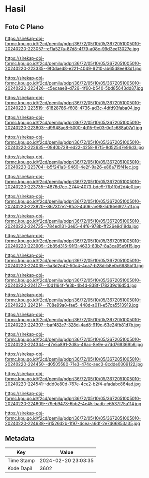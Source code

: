 # Hasil

## Foto C Plano

https://sirekap-obj-formc.kpu.go.id/f2cd/pemilu/pdpr/36/72/05/10/05/3672051005010-20240220-223057--cf1a527a-87d8-4f79-a08c-99d3ee13027e.jpg

https://sirekap-obj-formc.kpu.go.id/f2cd/pemilu/pdpr/36/72/05/10/05/3672051005010-20240220-223335--9f0daed8-e221-4049-9210-ab65d8ee93d1.jpg

https://sirekap-obj-formc.kpu.go.id/f2cd/pemilu/pdpr/36/72/05/10/05/3672051005010-20240220-223426--c5ecaae8-d726-4f60-b540-5bd85643dd87.jpg

https://sirekap-obj-formc.kpu.go.id/f2cd/pemilu/pdpr/36/72/05/10/05/3672051005010-20240220-223519--61828786-f608-4736-ad3c-4dfd93faba04.jpg

https://sirekap-obj-formc.kpu.go.id/f2cd/pemilu/pdpr/36/72/05/10/05/3672051005010-20240220-223603--d9948ae8-5000-4d15-9e03-0d1c688a07a1.jpg

https://sirekap-obj-formc.kpu.go.id/f2cd/pemilu/pdpr/36/72/05/10/05/3672051005010-20240220-223635--0840b728-ed22-4258-87f5-8d52547e96d3.jpg

https://sirekap-obj-formc.kpu.go.id/f2cd/pemilu/pdpr/36/72/05/10/05/3672051005010-20240220-223704--b5f241a3-9460-4e2f-9a26-e86a715f41ec.jpg

https://sirekap-obj-formc.kpu.go.id/f2cd/pemilu/pdpr/36/72/05/10/05/3672051005010-20240220-223735--4876d7ec-2744-4073-bde9-7fb1f0d2d4e0.jpg

https://sirekap-obj-formc.kpu.go.id/f2cd/pemilu/pdpr/36/72/05/10/05/3672051005010-20240220-223820--8673f2e2-9fc3-4d06-ae98-5b16e692751f.jpg

https://sirekap-obj-formc.kpu.go.id/f2cd/pemilu/pdpr/36/72/05/10/05/3672051005010-20240220-224735--784ed131-3e65-44f6-978b-ff226e9d18da.jpg

https://sirekap-obj-formc.kpu.go.id/f2cd/pemilu/pdpr/36/72/05/10/05/3672051005010-20240220-223905--2b85d315-91f3-4633-83b7-8a3ca95e9f15.jpg

https://sirekap-obj-formc.kpu.go.id/f2cd/pemilu/pdpr/36/72/05/10/05/3672051005010-20240220-224035--5a3d2e42-50c4-4ca7-b28d-b8e0c6685bf3.jpg

https://sirekap-obj-formc.kpu.go.id/f2cd/pemilu/pdpr/36/72/05/10/05/3672051005010-20240220-224127--10d1164f-fe3b-4b4d-838f-178239c16d5d.jpg

https://sirekap-obj-formc.kpu.go.id/f2cd/pemilu/pdpr/36/72/05/10/05/3672051005010-20240220-224214--708e99a8-fae5-448d-a011-e57ca5513919.jpg

https://sirekap-obj-formc.kpu.go.id/f2cd/pemilu/pdpr/36/72/05/10/05/3672051005010-20240220-224307--baf482c7-328d-4ad8-919c-63e24fb81d7b.jpg

https://sirekap-obj-formc.kpu.go.id/f2cd/pemilu/pdpr/36/72/05/10/05/3672051005010-20240220-224344--47e5a891-2d8a-46ac-8e9e-a7dd768369b6.jpg

https://sirekap-obj-formc.kpu.go.id/f2cd/pemilu/pdpr/36/72/05/10/05/3672051005010-20240220-224450--d0505580-71e3-474c-aec3-8cdde0309122.jpg

https://sirekap-obj-formc.kpu.go.id/f2cd/pemilu/pdpr/36/72/05/10/05/3672051005010-20240220-224541--ddd0e80d-767e-4ce2-b2f4-afadabc864ad.jpg

https://sirekap-obj-formc.kpu.go.id/f2cd/pemilu/pdpr/36/72/05/10/05/3672051005010-20240220-224609--79eb9473-6bb2-4e45-badb-e6537f75a114.jpg

https://sirekap-obj-formc.kpu.go.id/f2cd/pemilu/pdpr/36/72/05/10/05/3672051005010-20240220-224638--61526d2b-1f97-4cea-a6df-2e7466853a35.jpg


## Metadata

| Key        | Value               |
| ---------- | ------------------- |
| Time Stamp | 2024-02-20 23:03:35 |
| Kode Dapil | 3602                |



